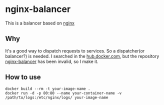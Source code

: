 # nginx-balancer
This is a balancer based on [nginx](https://hub.docker.com/_/nginx/)

## Why

It's a good way to dispatch requests to services. So a dispatcher(or balancer?) is needed.
I searched in the [hub.docker.com](http://hub.docker.com), but the repository [nginx-balancer](https://hub.docker.com/r/strm/nginx-balancer/) has been invalid, so I make it.

## How to use

```
docker build --rm -t your-image-name .
docker run -d -p 80:80 --name your-container-name -v /path/to/logs:/etc/nginx/logs/ your-image-name
```